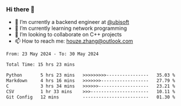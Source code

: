 ### Hi there 👋
- 🔭 I’m currently a backend engineer at [@ubisoft](https://github.com/ubisoft)
- 🌱 I’m currently learning network programming
- 👯 I’m looking to collaborate on C++ projects
- 📫 How to reach me: houze.zhang@outlook.com

<!--START_SECTION:waka-->

```txt
From: 23 May 2024 - To: 30 May 2024

Total Time: 15 hrs 23 mins

Python       5 hrs 23 mins   >>>>>>>>>----------------   35.03 %
Markdown     4 hrs 16 mins   >>>>>>>------------------   27.79 %
C            3 hrs 34 mins   >>>>>>-------------------   23.21 %
CSV          1 hr 33 mins    >>>----------------------   10.11 %
Git Config   12 mins         -------------------------   01.30 %
```

<!--END_SECTION:waka-->
